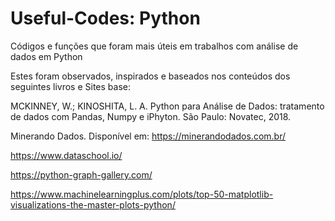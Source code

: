 # Useful-Codes: Python
Códigos e funções que foram mais úteis em trabalhos com análise de dados em Python

Estes foram observados, inspirados e baseados nos conteúdos dos seguintes livros e Sites base:

MCKINNEY, W.; KINOSHITA, L. A. Python para Análise de Dados: tratamento de dados com Pandas, Numpy e iPhyton. São Paulo: Novatec, 2018.

Minerando Dados. Disponível em: https://minerandodados.com.br/

https://www.dataschool.io/

https://python-graph-gallery.com/

https://www.machinelearningplus.com/plots/top-50-matplotlib-visualizations-the-master-plots-python/
